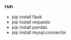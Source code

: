 ### run 
- pip install flask
- pip install requests
- pip install pandas
- pip install mysql.connector